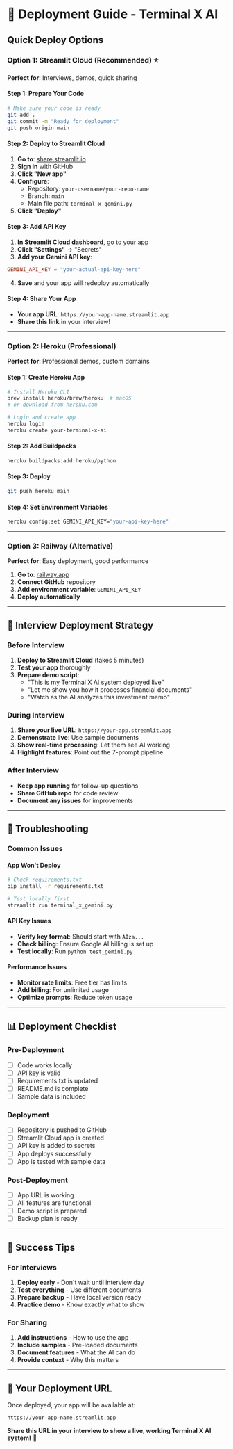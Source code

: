 # 🚀 Deployment Guide - Terminal X AI

## Quick Deploy Options

### **Option 1: Streamlit Cloud (Recommended) ⭐**

**Perfect for**: Interviews, demos, quick sharing

#### Step 1: Prepare Your Code
```bash
# Make sure your code is ready
git add .
git commit -m "Ready for deployment"
git push origin main
```

#### Step 2: Deploy to Streamlit Cloud
1. **Go to**: [share.streamlit.io](https://share.streamlit.io/)
2. **Sign in** with GitHub
3. **Click "New app"**
4. **Configure**:
   - Repository: `your-username/your-repo-name`
   - Branch: `main`
   - Main file path: `terminal_x_gemini.py`
5. **Click "Deploy"**

#### Step 3: Add API Key
1. **In Streamlit Cloud dashboard**, go to your app
2. **Click "Settings"** → "Secrets"
3. **Add your Gemini API key**:
```toml
GEMINI_API_KEY = "your-actual-api-key-here"
```
4. **Save** and your app will redeploy automatically

#### Step 4: Share Your App
- **Your app URL**: `https://your-app-name.streamlit.app`
- **Share this link** in your interview!

---

### **Option 2: Heroku (Professional)**

**Perfect for**: Professional demos, custom domains

#### Step 1: Create Heroku App
```bash
# Install Heroku CLI
brew install heroku/brew/heroku  # macOS
# or download from heroku.com

# Login and create app
heroku login
heroku create your-terminal-x-ai
```

#### Step 2: Add Buildpacks
```bash
heroku buildpacks:add heroku/python
```

#### Step 3: Deploy
```bash
git push heroku main
```

#### Step 4: Set Environment Variables
```bash
heroku config:set GEMINI_API_KEY="your-api-key-here"
```

---

### **Option 3: Railway (Alternative)**

**Perfect for**: Easy deployment, good performance

1. **Go to**: [railway.app](https://railway.app/)
2. **Connect GitHub** repository
3. **Add environment variable**: `GEMINI_API_KEY`
4. **Deploy automatically**

---

## 🎯 Interview Deployment Strategy

### **Before Interview**
1. **Deploy to Streamlit Cloud** (takes 5 minutes)
2. **Test your app** thoroughly
3. **Prepare demo script**:
   - "This is my Terminal X AI system deployed live"
   - "Let me show you how it processes financial documents"
   - "Watch as the AI analyzes this investment memo"

### **During Interview**
1. **Share your live URL**: `https://your-app.streamlit.app`
2. **Demonstrate live**: Use sample documents
3. **Show real-time processing**: Let them see AI working
4. **Highlight features**: Point out the 7-prompt pipeline

### **After Interview**
- **Keep app running** for follow-up questions
- **Share GitHub repo** for code review
- **Document any issues** for improvements

---

## 🔧 Troubleshooting

### **Common Issues**

#### **App Won't Deploy**
```bash
# Check requirements.txt
pip install -r requirements.txt

# Test locally first
streamlit run terminal_x_gemini.py
```

#### **API Key Issues**
- **Verify key format**: Should start with `AIza...`
- **Check billing**: Ensure Google AI billing is set up
- **Test locally**: Run `python test_gemini.py`

#### **Performance Issues**
- **Monitor rate limits**: Free tier has limits
- **Add billing**: For unlimited usage
- **Optimize prompts**: Reduce token usage

---

## 📊 Deployment Checklist

### **Pre-Deployment**
- [ ] Code works locally
- [ ] API key is valid
- [ ] Requirements.txt is updated
- [ ] README.md is complete
- [ ] Sample data is included

### **Deployment**
- [ ] Repository is pushed to GitHub
- [ ] Streamlit Cloud app is created
- [ ] API key is added to secrets
- [ ] App deploys successfully
- [ ] App is tested with sample data

### **Post-Deployment**
- [ ] App URL is working
- [ ] All features are functional
- [ ] Demo script is prepared
- [ ] Backup plan is ready

---

## 🎉 Success Tips

### **For Interviews**
1. **Deploy early** - Don't wait until interview day
2. **Test everything** - Use different documents
3. **Prepare backup** - Have local version ready
4. **Practice demo** - Know exactly what to show

### **For Sharing**
1. **Add instructions** - How to use the app
2. **Include samples** - Pre-loaded documents
3. **Document features** - What the AI can do
4. **Provide context** - Why this matters

---

## 🚀 Your Deployment URL

Once deployed, your app will be available at:
```
https://your-app-name.streamlit.app
```

**Share this URL in your interview to show a live, working Terminal X AI system!** 🎯 